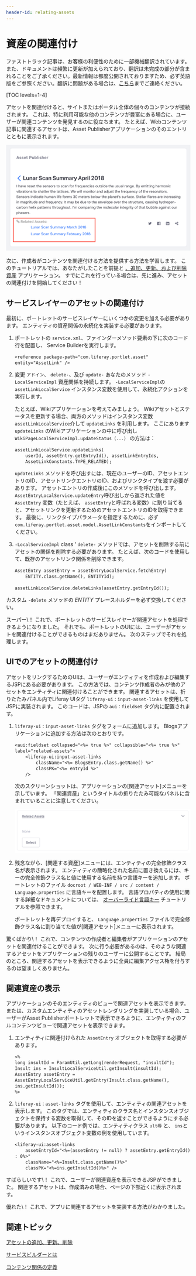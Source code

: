 ```yaml
---
header-id: relating-assets
---
```


# 資産の関連付け

<p class="alert alert-info"><span class="wysiwyg-color-blue120">ファストトラック記事は、お客様の利便性のために一部機械翻訳されています。また、ドキュメントは頻繁に更新が加えられており、翻訳は未完成の部分が含まれることをご了承ください。最新情報は都度公開されておりますため、必ず英語版をご参照ください。翻訳に問題がある場合は、<a href="mailto:support-content-jp@liferay.com">こちら</a>までご連絡ください。</span></p>

[TOC levels=1-4]

アセットを関連付けると、サイトまたはポータル全体の個々のコンテンツが接続されます。 これは、特に利用可能な他のコンテンツが豊富にある場合に、ユーザーが関連コンテンツを発見するのに役立ちます。 たとえば、Webコンテンツ記事に関連するアセットは、Asset Publisherアプリケーションのそのエントリとともに表示されます。

![図1：あなたとユーザーは、このブログエントリなどのように、アセットをエンティティに関連付けると便利です。](../../images/asset-related-content-asset-publisher.png)

次に、作成者がコンテンツを関連付ける方法を提供する方法を学習します。 このチュートリアルでは、あなたがしたことを前提と [、追加、更新、および削除資産](/docs/7-1/tutorials/-/knowledge_base/t/adding-updating-and-deleting-assets) アプリケーション。 すでにこれを行っている場合は、先に進み、アセットの関連付けを開始してください！

## サービスレイヤーのアセットの関連付け

最初に、ポートレットのサービスレイヤーにいくつかの変更を加える必要があります。 エンティティの資産関係の永続化を実装する必要があります。

1.  ポートレットの `service.xml`、ファインダーメソッド要素の下に次のコード行を配置し、 [](/docs/7-1/tutorials/-/knowledge_base/t/running-service-builder) Service Builderを実行します。
   
        <reference package-path="com.liferay.portlet.asset" entity="AssetLink" />

2.  変更 `アドイン`、 `delete-`、及び `update-` あなたのメソッド `-LocalServiceImpl` 資産関係を持続します。 `-LocalServiceImpl`の `assetLinkLocalService` インスタンス変数を使用して、永続化アクションを実行します。

    たとえば、Wikiアプリケーションを考えてみましょう。 Wikiアセットとステータスを更新する場合、両方のメソッドはインスタンス変数 `assetLinkLocalService`介して `updateLinks` を利用します。 ここにあります `updateLinks` のWikiアプリケーションの中に呼び出し `WikiPageLocalServiceImpl.updateStatus（...）` の方法は：
   
        assetLinkLocalService.updateLinks(
            userId, assetEntry.getEntryId(), assetLinkEntryIds,
            AssetLinkConstants.TYPE_RELATED);

    `updateLinks` メソッドを呼び出すには、現在のユーザーのID、アセットエントリのID、アセットリンクエントリのID、およびリンクタイプを渡す必要があります。 アセットエントリの作成後にこのメソッドを呼び出します。 `AssetEntryLocalService.updateEntry`呼び出しから返された値を `AssetEntry` 変数（たとえば、 `assetEntry`と呼ばれる変数）に割り当てると、アセットリンクを更新するためのアセットエントリのIDを取得できます。 最後に、リンクタイプパラメータを指定するために、必ず `com.liferay.portlet.asset.model.AssetLinkConstants`をインポートしてください。

3.  `-LocalServiceImpl` class ' `delete-` メソッドでは、アセットを削除する前にアセットの関係を削除する必要があります。 たとえば、次のコードを使用して、既存のアセットリンク関係を削除できます。
   
        AssetEntry assetEntry = assetEntryLocalService.fetchEntry(
            ENTITY.class.getName(), ENTITYId);
       
        assetLinkLocalService.deleteLinks(assetEntry.getEntryId());

カスタム `-delete` メソッドの *ENTITY* プレースホルダーを必ず交換してください。

スーパー\！ これで、ポートレットのサービスレイヤーが関連アセットを処理できるようになりました。 それでも、ポートレットのUIには、ユーザーがアセットを関連付けることができるものはまだありません。 次のステップでそれを処理します。

## UIでのアセットの関連付け

アセットをリンクするためのUIは、ユーザーがエンティティを作成および編集するJSPにある必要があります。 この方法では、コンテンツ作成者のみが他のアセットをエンティティに関連付けることができます。 関連するアセットは、折りたたみパネル内でLiferay UIタグ `liferay-ui：input-asset-links` を使用してJSPに実装されます。 このコードは、JSPの `aui：fieldset` タグ内に配置されます。

1.  `liferay-ui：input-asset-links` タグをフォームに追加します。 Blogsアプリケーションに追加する方法は次のとおりです。
   
        <aui:fieldset collapsed="<%= true %>" collapsible="<%= true %>" label="related-assets">
            <liferay-ui:input-asset-links
                className="<%= BlogsEntry.class.getName() %>"
                classPK="<%= entryId %>"
            />

    次のスクリーンショットは、アプリケーションの[関連アセット]メニューを示しています。 「関連資産」というタイトルの折りたたみ可能なパネルに含まれていることに注意してください。

    ![図2：ポートレットのエンティティは、関連アセット*選択*メニューで利用可能になりました。](../../images/related-assets-select-menu.png)

2.  残念ながら、[関連する資産]メニューには、エンティティの完全修飾クラス名が表示されます。 エンティティの簡略化された名前に置き換えるには、キーの完全修飾クラス名と値に使用する名前を持つ言語キーを追加します。 ポートレットのファイル `docroot / WEB-INF / src / content / Language.properties` に言語キーを配置します。 言語プロパティの使用に関する詳細なドキュメントについては、 [オーバーライド言語キー](/docs/7-1/tutorials/-/knowledge_base/t/overriding-language-keys) チュートリアルを参照できます。

    ポートレットを再デプロイすると、 `Language.properties` ファイルで完全修飾クラス名に割り当てた値が[関連アセット]メニューに表示されます。

驚くばかり\！ これで、コンテンツの作成者と編集者がアプリケーションのアセットを関連付けることができます。 次に行う必要があるのは、そのような関連するアセットをアプリケーションの残りのユーザーに公開することです。 結局のところ、関連するアセットを表示できるように全員に編集アクセス権を付与するのは望ましくありません。

## 関連資産の表示

アプリケーションのそのエンティティのビューで関連アセットを表示できます。または、カスタムエンティティのアセットレンダリングを実装している場合、ユーザーがAsset Publisherポートレットで表示できるように、エンティティのフルコンテンツビューで関連アセットを表示できます。

1.  エンティティに関連付けられた `AssetEntry` オブジェクトを取得する必要があります。
   
        <%
        long insultId = ParamUtil.getLong(renderRequest, "insultId");
        Insult ins = InsultLocalServiceUtil.getInsult(insultId);
        AssetEntry assetEntry = AssetEntryLocalServiceUtil.getEntry(Insult.class.getName(), ins.getInsultId());
        %>

2.  `liferay-ui：asset-links` タグを使用して、エンティティの関連アセットを表示します。 このタグでは、エンティティのクラス名とインスタンスオブジェクトを保持する変数を取得して、そのIDを返すことができるようにする必要があります。 以下のコード例では、エンティティクラス `ult辱` と、 `ins`というインスタンスオブジェクト変数の例を使用しています。
   
        <liferay-ui:asset-links
            assetEntryId="<%=(assetEntry != null) ? assetEntry.getEntryId() : 0%>"
            className="<%=Insult.class.getName()%>"
            classPK="<%=ins.getInsultId()%>" />

すばらしいです\！ これで、ユーザーが関連資産を表示できるJSPができました。 関連するアセットは、作成済みの場合、ページの下部近くに表示されます。

優れた\！ これで、アプリに関連するアセットを実装する方法がわかりました。

## 関連トピック

[アセットの追加、更新、削除](/docs/7-1/tutorials/-/knowledge_base/t/adding-updating-and-deleting-assets)

[サービスビルダーとは](/docs/7-1/tutorials/-/knowledge_base/t/what-is-service-builder)

[コンテンツ関係の定義](/docs/7-1/user/-/knowledge_base/u/defining-content-relationships)
